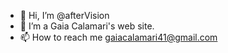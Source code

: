 - 👋 Hi, I’m @afterVision
- 👀 I’m a Gaia Calamari's web site.
- 📫 How to reach me gaiacalamari41@gmail.com

<!---
afterVision/afterVision is a ✨ special ✨ repository because its `README.md` (this file) appears on your GitHub profile.
You can click the Preview link to take a look at your changes.
--->

